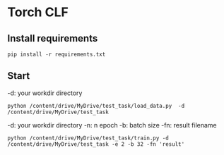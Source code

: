 # Torch CLF

## Install requirements

`pip install -r requirements.txt`


## Start
-d: your workdir directory

`python /content/drive/MyDrive/test_task/load_data.py  -d /content/drive/MyDrive/test_task`

-d: your workdir directory
-n: n epoch
-b: batch size
-fn: result filename

`python /content/drive/MyDrive/test_task/train.py -d /content/drive/MyDrive/test_task -e 2 -b 32 -fn 'result'`
